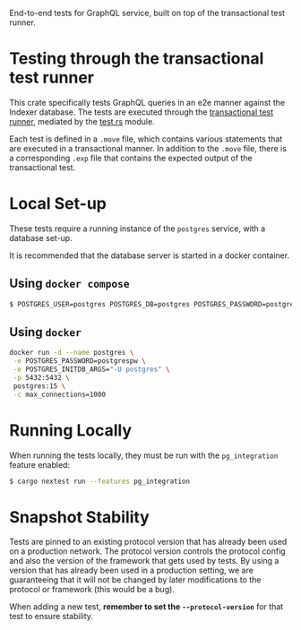 End-to-end tests for GraphQL service, built on top of the transactional test
runner.

# Testing through the transactional test runner

This crate specifically tests GraphQL queries in an e2e manner against the Indexer database.
The tests are executed through the [transactional test runner](../iota-transactional-test-runner), mediated by the [test.rs](tests/tests.rs) module.

Each test is defined in a `.move` file, which contains various statements that are executed in a transactional manner.
In addition to the `.move` file, there is a corresponding `.exp` file that contains the expected output of the transactional test.

# Local Set-up

These tests require a running instance of the `postgres` service, with a
database set-up.

It is recommended that the database server is started in a docker container.

## Using `docker compose`

```sh
$ POSTGRES_USER=postgres POSTGRES_DB=postgres POSTGRES_PASSWORD=postgrespw POSTGRES_INITDB_ARGS="-U postgres" docker compose -f docker/pg-services-local/docker-compose.yaml up -d postgres
```

## Using `docker`

```sh
docker run -d --name postgres \
 -e POSTGRES_PASSWORD=postgrespw \
 -e POSTGRES_INITDB_ARGS="-U postgres" \
 -p 5432:5432 \
 postgres:15 \
 -c max_connections=1000
```

# Running Locally

When running the tests locally, they must be run with the `pg_integration`
feature enabled:

```sh
$ cargo nextest run --features pg_integration
```

# Snapshot Stability

Tests are pinned to an existing protocol version that has already been used on a
production network. The protocol version controls the protocol config and also
the version of the framework that gets used by tests. By using a version that
has already been used in a production setting, we are guaranteeing that it will
not be changed by later modifications to the protocol or framework (this would
be a bug).

When adding a new test, **remember to set the `--protocol-version`** for that
test to ensure stability.
